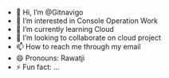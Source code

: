 - 👋 Hi, I’m @Gitnavigo
- 👀 I’m interested in Console Operation Work
- 🌱 I’m currently learning Cloud 
- 💞️ I’m looking to collaborate on cloud project 
- 📫 How to reach me through my email 
- 😄 Pronouns: Rawatji
- ⚡ Fun fact: ...

<!---
Gitnavigo/Gitnavigo is a ✨ special ✨ repository because its `README.md` (this file) appears on your GitHub profile.
You can click the Preview link to take a look at your changes.
--->
